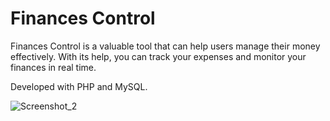 # Finances Control

Finances Control is a valuable tool that can help users manage their money effectively. With its help, you can track your expenses and monitor your finances in real time. 

Developed with PHP and MySQL. 

![Screenshot_2](https://user-images.githubusercontent.com/110068135/225785534-4b804527-f767-4b96-9369-cd8392ba0523.png)
